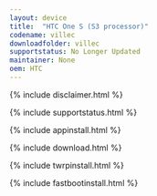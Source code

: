 ```yaml
---
layout: device
title:  "HTC One S (S3 processor)"
codename: villec
downloadfolder: villec
supportstatus: No Longer Updated
maintainer: None
oem: HTC
---
```


{% include disclaimer.html %}

{% include supportstatus.html %}

{% include appinstall.html %}

{% include download.html %}

{% include twrpinstall.html %}

{% include fastbootinstall.html %}
